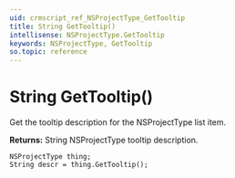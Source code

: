 ```yaml
---
uid: crmscript_ref_NSProjectType_GetTooltip
title: String GetTooltip()
intellisense: NSProjectType.GetTooltip
keywords: NSProjectType, GetTooltip
so.topic: reference
---
```


# String GetTooltip()

Get the tooltip description for the NSProjectType list item.

**Returns:** String NSProjectType tooltip description.

```crmscript
NSProjectType thing;
String descr = thing.GetTooltip();
```

